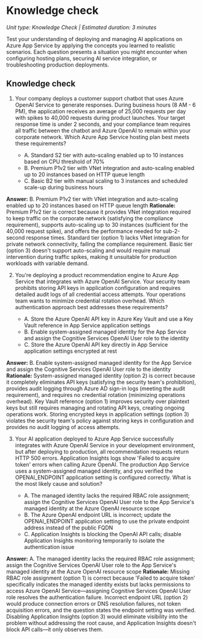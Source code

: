 # Knowledge check

_Unit type: Knowledge Check | Estimated duration: 3 minutes_

Test your understanding of deploying and managing AI applications on Azure App Service by applying the concepts you learned to realistic scenarios. Each question presents a situation you might encounter when configuring hosting plans, securing AI service integration, or troubleshooting production deployments.

## Knowledge check

1. Your company deploys a customer support chatbot that uses Azure OpenAI Service to generate responses. During business hours (8 AM - 6 PM), the application receives an average of 25,000 requests per day with spikes to 40,000 requests during product launches. Your target response time is under 2 seconds, and your compliance team requires all traffic between the chatbot and Azure OpenAI to remain within your corporate network. Which Azure App Service hosting plan best meets these requirements?

   - A. Standard S2 tier with auto-scaling enabled up to 10 instances based on CPU threshold of 70%
   - B. Premium P1v2 tier with VNet integration and auto-scaling enabled up to 20 instances based on HTTP queue length
   - C. Basic B2 tier with manual scaling to 3 instances and scheduled scale-up during business hours

**Answer:** B. Premium P1v2 tier with VNet integration and auto-scaling enabled up to 20 instances based on HTTP queue length
**Rationale:** Premium P1v2 tier is correct because it provides VNet integration required to keep traffic on the corporate network (satisfying the compliance requirement), supports auto-scaling up to 30 instances (sufficient for the 40,000 request spike), and offers the performance needed for sub-2-second response times. Standard tier (option 1) lacks VNet integration for private network connectivity, failing the compliance requirement. Basic tier (option 3) doesn't support auto-scaling and would require manual intervention during traffic spikes, making it unsuitable for production workloads with variable demand.

2. You're deploying a product recommendation engine to Azure App Service that integrates with Azure OpenAI Service. Your security team prohibits storing API keys in application configuration and requires detailed audit logs of all credential access attempts. Your operations team wants to minimize credential rotation overhead. Which authentication approach best addresses these requirements?

   - A. Store the Azure OpenAI API key in Azure Key Vault and use a Key Vault reference in App Service application settings
   - B. Enable system-assigned managed identity for the App Service and assign the Cognitive Services OpenAI User role to the identity
   - C. Store the Azure OpenAI API key directly in App Service application settings encrypted at rest

**Answer:** B. Enable system-assigned managed identity for the App Service and assign the Cognitive Services OpenAI User role to the identity
**Rationale:** System-assigned managed identity (option 2) is correct because it completely eliminates API keys (satisfying the security team's prohibition), provides audit logging through Azure AD sign-in logs (meeting the audit requirement), and requires no credential rotation (minimizing operations overhead). Key Vault reference (option 1) improves security over plaintext keys but still requires managing and rotating API keys, creating ongoing operations work. Storing encrypted keys in application settings (option 3) violates the security team's policy against storing keys in configuration and provides no audit logging of access attempts.

3. Your AI application deployed to Azure App Service successfully integrates with Azure OpenAI Service in your development environment, but after deploying to production, all recommendation requests return HTTP 500 errors. Application Insights logs show 'Failed to acquire token' errors when calling Azure OpenAI. The production App Service uses a system-assigned managed identity, and you verified the OPENAI_ENDPOINT application setting is configured correctly. What is the most likely cause and solution?

   - A. The managed identity lacks the required RBAC role assignment; assign the Cognitive Services OpenAI User role to the App Service's managed identity at the Azure OpenAI resource scope
   - B. The Azure OpenAI endpoint URL is incorrect; update the OPENAI_ENDPOINT application setting to use the private endpoint address instead of the public FQDN
   - C. Application Insights is blocking the OpenAI API calls; disable Application Insights monitoring temporarily to isolate the authentication issue

**Answer:** A. The managed identity lacks the required RBAC role assignment; assign the Cognitive Services OpenAI User role to the App Service's managed identity at the Azure OpenAI resource scope
**Rationale:** Missing RBAC role assignment (option 1) is correct because 'Failed to acquire token' specifically indicates the managed identity exists but lacks permissions to access Azure OpenAI Service—assigning Cognitive Services OpenAI User role resolves the authentication failure. Incorrect endpoint URL (option 2) would produce connection errors or DNS resolution failures, not token acquisition errors, and the question states the endpoint setting was verified. Disabling Application Insights (option 3) would eliminate visibility into the problem without addressing the root cause, and Application Insights doesn't block API calls—it only observes them.
